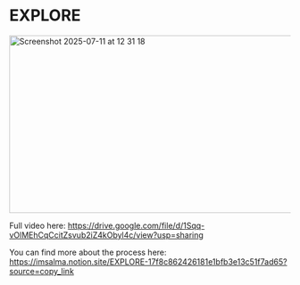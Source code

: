 # EXPLORE

<img width="1440" height="319" alt="Screenshot 2025-07-11 at 12 31 18" src="https://github.com/user-attachments/assets/af7c5e8a-9e14-454d-a6a4-61bf0df8b202" />

Full video here:
https://drive.google.com/file/d/1Sqq-vOlMEhCqCcitZsvub2iZ4kObyl4c/view?usp=sharing

You can find more about the process here:
https://imsalma.notion.site/EXPLORE-17f8c862426181e1bfb3e13c51f7ad65?source=copy_link
